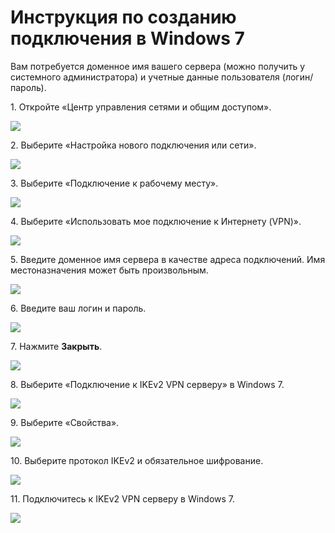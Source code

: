 # Инструкция по созданию подключения в Windows 7

Вам потребуется доменное имя вашего сервера (можно получить у системного администратора) и учетные данные пользователя (логин/пароль).

1\. Откройте «Центр управления сетями и общим доступом».

![](<../../../../.gitbook/assets/windows7-ikev2vpn-ru-1 (2) (2) (2) (2) (2) (2) (2) (2) (2) (2) (2) (1).png>)

2\. Выберите «Настройка нового подключения или сети».

![](<../../../../.gitbook/assets/windows7-ikev2vpn-ru-2 (1) (2) (2) (2) (2) (2) (2) (2) (3) (3) (2) (1).png>)

3\. Выберите «Подключение к рабочему месту».

![](<../../../../.gitbook/assets/windows7-ikev2vpn-ru-3 (1).png>)

4\. Выберите «Использовать мое подключение к Интернету (VPN)».

![](<../../../../.gitbook/assets/windows7-ikev2vpn-ru-4 (1) (2) (2) (2) (2) (2) (2) (2) (3) (3) (3) (2) (1) (1).png>)

5\. Введите доменное имя сервера в качестве адреса подключений. Имя местоназначения может быть произвольным.

![](<../../../../.gitbook/assets/windows7-ikev2vpn-ru-5 (1) (2) (2) (2) (2) (2) (2) (1).png>)

6\. Введите ваш логин и пароль.

![](<../../../../.gitbook/assets/windows7-ikev2vpn-ru-6 (1) (2) (2) (2) (2) (2) (2) (2) (3) (3) (3) (3) (2) (1).png>)

7\. Нажмите **Закрыть**.

![](<../../../../.gitbook/assets/windows7-ikev2vpn-ru-7 (2) (2) (2) (2) (2) (2) (2) (2) (2) (2) (2) (2) (1).png>)

8\. Выберите «Подключение к IKEv2 VPN серверу» в Windows 7.

![](<../../../../.gitbook/assets/windows7-ikev2vpn-ru-8 (1).png>)

9\. Выберите «Свойства».

![](<../../../../.gitbook/assets/windows7-ikev2vpn-ru-9 (2) (2) (2) (2) (2) (2) (2) (2) (2) (2) (2) (2) (2).png>)

10\. Выберите протокол IKEv2 и обязательное шифрование.

![](../../../../.gitbook/assets/17072215.png)

11\. Подключитесь к IKEv2 VPN серверу в Windows 7.

![](../../../../.gitbook/assets/17072216.png)
